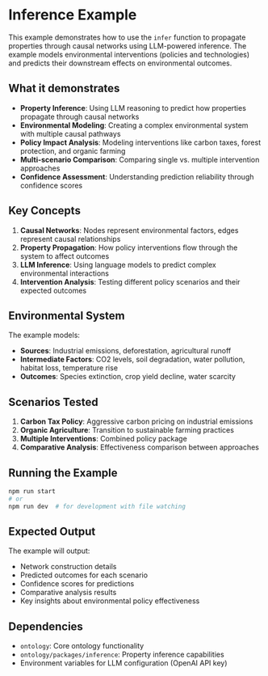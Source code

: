 # Inference Example

This example demonstrates how to use the `infer` function to propagate properties through causal networks using LLM-powered inference. The example models environmental interventions (policies and technologies) and predicts their downstream effects on environmental outcomes.

## What it demonstrates

- **Property Inference**: Using LLM reasoning to predict how properties propagate through causal networks
- **Environmental Modeling**: Creating a complex environmental system with multiple causal pathways
- **Policy Impact Analysis**: Modeling interventions like carbon taxes, forest protection, and organic farming
- **Multi-scenario Comparison**: Comparing single vs. multiple intervention approaches
- **Confidence Assessment**: Understanding prediction reliability through confidence scores

## Key Concepts

1. **Causal Networks**: Nodes represent environmental factors, edges represent causal relationships
2. **Property Propagation**: How policy interventions flow through the system to affect outcomes
3. **LLM Inference**: Using language models to predict complex environmental interactions
4. **Intervention Analysis**: Testing different policy scenarios and their expected outcomes

## Environmental System

The example models:
- **Sources**: Industrial emissions, deforestation, agricultural runoff
- **Intermediate Factors**: CO2 levels, soil degradation, water pollution, habitat loss, temperature rise
- **Outcomes**: Species extinction, crop yield decline, water scarcity

## Scenarios Tested

1. **Carbon Tax Policy**: Aggressive carbon pricing on industrial emissions
2. **Organic Agriculture**: Transition to sustainable farming practices
3. **Multiple Interventions**: Combined policy package
4. **Comparative Analysis**: Effectiveness comparison between approaches

## Running the Example

```bash
npm run start
# or
npm run dev  # for development with file watching
```

## Expected Output

The example will output:
- Network construction details
- Predicted outcomes for each scenario
- Confidence scores for predictions
- Comparative analysis results
- Key insights about environmental policy effectiveness

## Dependencies

- `ontology`: Core ontology functionality
- `ontology/packages/inference`: Property inference capabilities
- Environment variables for LLM configuration (OpenAI API key) 